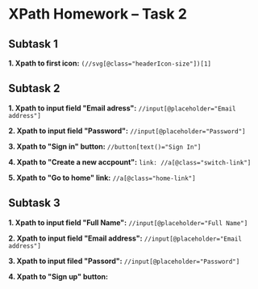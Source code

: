 # XPath Homework – Task 2

## Subtask 1
**1. Xpath to first icon:** `(//svg[@class="headerIcon-size"])[1]`

## Subtask 2
**1. Xpath to input field "Email adress":** `//input[@placeholder="Email address"]`

**2. Xpath to input field "Password":** `//input[@placeholder="Password"]`

**3. Xpath to "Sign in" button:** `//button[text()="Sign In"]`

**4. Xpath to "Create a new accpount":** `link: //a[@class="switch-link"]`

**5. Xpath to "Go to home" link:** `//a[@class="home-link"]`

## Subtask 3
**1. Xpath to input field "Full Name":** `//input[@placeholder="Full Name"]`

**2. Xpath to input field "Email address":** `//input[@placeholder="Email address"]`

**3. Xpath to input filed "Passord":** `//input[@placeholder="Password"]`

**4. Xpath to "Sign up" button:**
